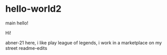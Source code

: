 # hello-world2

 main
hello!

Hi!

abner-21 here, i like play league of legends, i work in a marketplace on my street 
readme-edits
